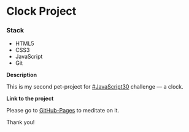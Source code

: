 # Clock Project

### Stack

* HTML5
* CSS3
* JavaScript
* Git

**Description**

This is my second pet-project for [#JavaScript30](https://javascript30.com/) challenge — a clock.

**Link to the project**

Please go to [GitHub-Pages](https://marybayt.github.io/JS30-clock/) to meditate on it.

Thank you!